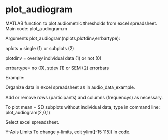 # plot_audiogram
MATLAB function to plot audiometric thresholds from excel spreadsheet. Main code: plot_audiogram.m

Arguments
plot_audiogram(nplots,plotdinv,errbartype):

nplots = single (1) or subplots (2)

plotdinv = overlay individual data (1) or not (0)

errbartype= no (0), stdev (1) or SEM (2) errorbars

Example:

Organize data in excel spreadsheet as in audio_data_example. 

Add or remove rows (participants) and columns (frequencys) as necessary.

To plot mean + SD subplots without individual data, type in command line: plot_audiogram(2,0,1)

Select excel spreadsheet.

Y-Axis Limits
To change y-limits, edit ylim([-15 115]) in code.

